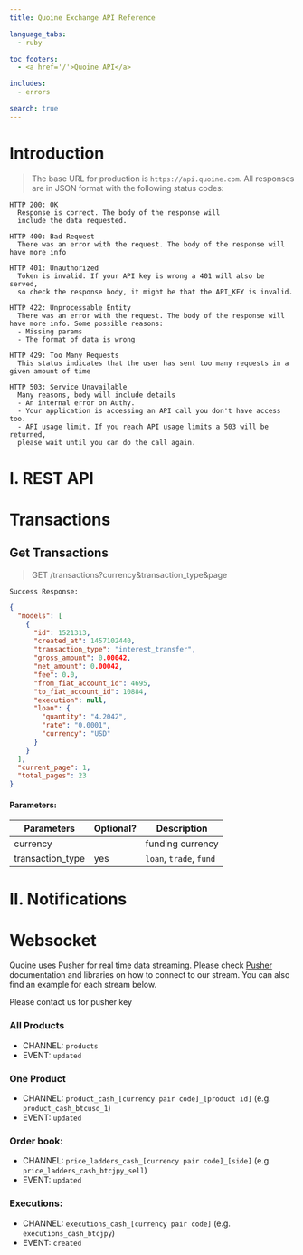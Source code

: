 ```yaml
---
title: Quoine Exchange API Reference

language_tabs:
  - ruby

toc_footers:
  - <a href='/'>Quoine API</a>

includes:
  - errors

search: true
---
```


# Introduction

> The base URL for production is `https://api.quoine.com`. All responses are in JSON format with the following status codes:

```
HTTP 200: OK
  Response is correct. The body of the response will
  include the data requested.

HTTP 400: Bad Request
  There was an error with the request. The body of the response will have more info

HTTP 401: Unauthorized
  Token is invalid. If your API key is wrong a 401 will also be served,
  so check the response body, it might be that the API_KEY is invalid.

HTTP 422: Unprocessable Entity
  There was an error with the request. The body of the response will have more info. Some possible reasons:
  - Missing params
  - The format of data is wrong

HTTP 429: Too Many Requests
  This status indicates that the user has sent too many requests in a given amount of time  

HTTP 503: Service Unavailable
  Many reasons, body will include details
  - An internal error on Authy.
  - Your application is accessing an API call you don't have access too.
  - API usage limit. If you reach API usage limits a 503 will be returned,
  please wait until you can do the call again.
```

# I. REST API

# Transactions
## Get Transactions

> GET /transactions?currency&transaction_type&page

```
Success Response:
```

```json
{
  "models": [
    {
      "id": 1521313,
      "created_at": 1457102440,
      "transaction_type": "interest_transfer",
      "gross_amount": 0.00042,
      "net_amount": 0.00042,
      "fee": 0.0,
      "from_fiat_account_id": 4695,
      "to_fiat_account_id": 10884,
      "execution": null,
      "loan": {
        "quantity": "4.2042",
        "rate": "0.0001",
        "currency": "USD"
      }
    }
  ],
  "current_page": 1,
  "total_pages": 23
}
```

#### Parameters:

Parameters   | Optional? | Description
---------|-----------|------------
currency || funding currency
transaction_type |yes| `loan`, `trade`, `fund`

# II. Notifications

# Websocket

Quoine uses Pusher for real time data streaming. Please check <a href='https://pusher.com/docs/'>Pusher</a> documentation and libraries on how to connect to our stream. You can also find an example for each stream below.

Please contact us for pusher key

### All Products
- CHANNEL: `products`
- EVENT: `updated`

### One Product
- CHANNEL: `product_cash_[currency pair code]_[product id]` (e.g. `product_cash_btcusd_1`)
- EVENT: `updated`

### Order book:
- CHANNEL: `price_ladders_cash_[currency pair code]_[side]` (e.g. `price_ladders_cash_btcjpy_sell`)
- EVENT: `updated`

### Executions:
- CHANNEL: `executions_cash_[currency pair code]` (e.g. `executions_cash_btcjpy`)
- EVENT: `created`
